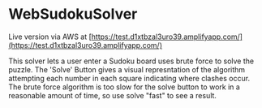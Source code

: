 # WebSudokuSolver

Live version via AWS at [https://test.d1xtbzal3uro39.amplifyapp.com/](https://test.d1xtbzal3uro39.amplifyapp.com/)

This solver lets a user enter a Sudoku board uses brute force to solve the puzzle.
The 'Solve' Button gives a visual represntation of the algorithm attempting each number in each square indicating where clashes occur.
The brute force algorithm is too slow for the solve button to work in a reasonable amount of time, so use solve "fast" to see a result. 
